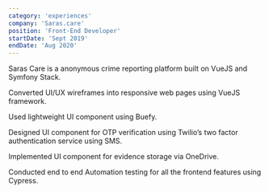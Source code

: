 ```yaml
---
category: 'experiences'
company: 'Saras.care'
position: 'Front-End Developer'
startDate: 'Sept 2019'
endDate: 'Aug 2020'
---
```


Saras Care is a anonymous crime reporting platform built on VueJS and Symfony Stack.

Converted UI/UX wireframes into responsive web pages using VueJS framework.

Used lightweight UI component using Buefy.

Designed UI component for OTP verification using Twilio’s two factor authentication
service using SMS.

Implemented UI component for evidence storage via OneDrive.

Conducted end to end Automation testing for all the frontend features using Cypress.


